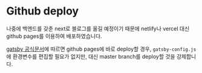 #   Github deploy
나중에 백엔드를 갖춘 next로 블로그를 옮길 예정이기 때문에 netlify나 vercel 대신 github pages를 이용하여 배포하였습니다.

[gatsby 공식문서](https://www.gatsbyjs.com/docs/how-to/previews-deploys-hosting/how-gatsby-works-with-github-pages/)에 따르면 github pages에 바로 deploy할 경우, `gatsby-config.js`에 환경변수를 편집할 필요가 없지만, 대신 master branch를 deploy할 것을 강제합니다.

